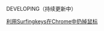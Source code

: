 DEVELOPING（持续更新中）

[利用Surfingkeys在Chrome中扔掉鼠标
](https://github.com/ziwenxie/snippet/blob/master/chrome/vim-surfingkeys.md)
